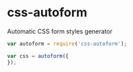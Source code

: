 # css-autoform

Automatic CSS form styles generator

```js
var autoform = require('css-autoform');

var css = autoform({
});
```

